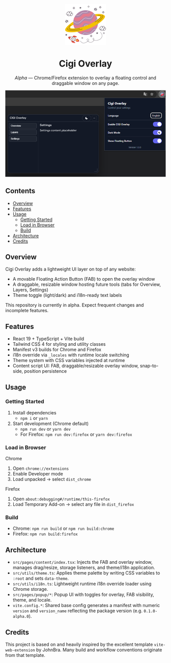 <div align="center">
  <img src="public/icon-128.png" alt="Cigi Overlay logo"/>
  <h1>Cigi Overlay</h1>
  <p><em>Alpha</em> — Chrome/Firefox extension to overlay a floating control and draggable window on any page.</p>
  <p>
    <img src="public/demo.png" alt="Cigi Overlay demo"/>
  </p>
</div>

## Contents
- [Overview](#overview)
- [Features](#features)
- [Usage](#usage)
  - [Getting Started](#getting-started)
  - [Load in Browser](#load-in-browser)
  - [Build](#build)
- [Architecture](#architecture)
- [Credits](#credits)

## Overview
Cigi Overlay adds a lightweight UI layer on top of any website:
- A movable Floating Action Button (FAB) to open the overlay window
- A draggable, resizable window hosting future tools (tabs for Overview, Layers, Settings)
- Theme toggle (light/dark) and i18n-ready text labels

This repository is currently in alpha. Expect frequent changes and incomplete features.

## Features
- React 19 + TypeScript + Vite build
- Tailwind CSS 4 for styling and utility classes
- Manifest v3 builds for Chrome and Firefox
- i18n override via `_locales` with runtime locale switching
- Theme system with CSS variables injected at runtime
- Content script UI: FAB, draggable/resizable overlay window, snap-to-side, position persistence

## Usage

### Getting Started
1. Install dependencies
   - `npm i` or `yarn`
2. Start development (Chrome default)
   - `npm run dev` or `yarn dev`
   - For Firefox: `npm run dev:firefox` or `yarn dev:firefox`

### Load in Browser
Chrome
1. Open `chrome://extensions`
2. Enable Developer mode
3. Load unpacked → select `dist_chrome`

Firefox
1. Open `about:debugging#/runtime/this-firefox`
2. Load Temporary Add-on → select any file in `dist_firefox`

### Build
- Chrome: `npm run build` or `npm run build:chrome`
- Firefox: `npm run build:firefox`

## Architecture
- `src/pages/content/index.tsx`: Injects the FAB and overlay window, manages drag/resize, storage listeners, and theme/i18n application.
- `src/utils/theme.ts`: Applies theme palette by writing CSS variables to `:root` and sets `data-theme`.
- `src/utils/i18n.ts`: Lightweight runtime i18n override loader using Chrome storage.
- `src/pages/popup/*`: Popup UI with toggles for overlay, FAB visibility, theme, and locale.
- `vite.config.*`: Shared base config generates a manifest with numeric `version` and `version_name` reflecting the package version (e.g. `0.1.0-alpha.0`).

## Credits
This project is based on and heavily inspired by the excellent template `vite-web-extension` by JohnBra. Many build and workflow conventions originate from that template.
